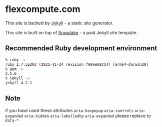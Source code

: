 # flexcompute.com

This site is backed by [Jekyll](https://jekyllrb.com/) - a static site generator.

This site is built on top of [Snowlake](https://snowlake-jekyll.netlify.app/) - a paid Jekyll site template.

## Recommended Ruby development environment
```bash
% ruby -v
ruby 2.7.5p203 (2021-11-24 revision f69aeb8314) [arm64-darwin20]
% gem -v
3.1.6
% jekyll -v
jekyll 4.2.1
```

## Note
if you have used these attributes `aria-haspopup` `aria-controls` `aria-expanded` `aria-hidden` `aria-labelledby` `aria-expanded` please replace to `data-*`

